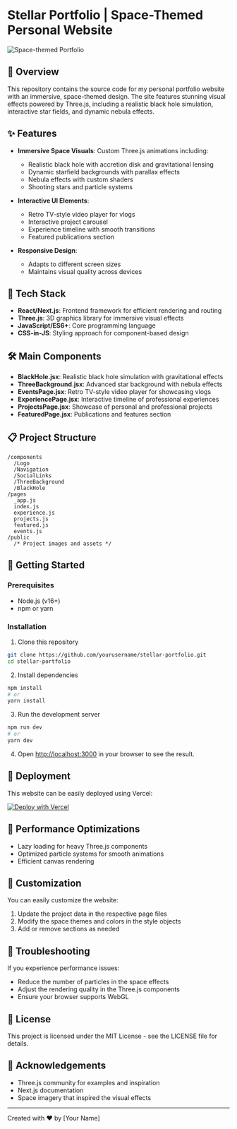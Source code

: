 # Stellar Portfolio | Space-Themed Personal Website

![Space-themed Portfolio](https://via.placeholder.com/800x400?text=Space-Themed+Portfolio)

## 🌌 Overview

This repository contains the source code for my personal portfolio website with an immersive, space-themed design. The site features stunning visual effects powered by Three.js, including a realistic black hole simulation, interactive star fields, and dynamic nebula effects.

## ✨ Features

- **Immersive Space Visuals**: Custom Three.js animations including:
  - Realistic black hole with accretion disk and gravitational lensing
  - Dynamic starfield backgrounds with parallax effects
  - Nebula effects with custom shaders
  - Shooting stars and particle systems

- **Interactive UI Elements**:
  - Retro TV-style video player for vlogs
  - Interactive project carousel
  - Experience timeline with smooth transitions
  - Featured publications section

- **Responsive Design**:
  - Adapts to different screen sizes
  - Maintains visual quality across devices

## 🚀 Tech Stack

- **React/Next.js**: Frontend framework for efficient rendering and routing
- **Three.js**: 3D graphics library for immersive visual effects
- **JavaScript/ES6+**: Core programming language
- **CSS-in-JS**: Styling approach for component-based design

## 🛠️ Main Components

- **BlackHole.jsx**: Realistic black hole simulation with gravitational effects
- **ThreeBackground.jsx**: Advanced star background with nebula effects
- **EventsPage.jsx**: Retro TV-style video player for showcasing vlogs
- **ExperiencePage.jsx**: Interactive timeline of professional experiences
- **ProjectsPage.jsx**: Showcase of personal and professional projects
- **FeaturedPage.jsx**: Publications and features section

## 📋 Project Structure

```
/components
  /Logo
  /Navigation
  /SocialLinks
  /ThreeBackground
  /BlackHole
/pages
  _app.js
  index.js
  experience.js
  projects.js
  featured.js
  events.js
/public
  /* Project images and assets */
```

## 🚀 Getting Started

### Prerequisites

- Node.js (v16+)
- npm or yarn

### Installation

1. Clone this repository
```bash
git clone https://github.com/yourusername/stellar-portfolio.git
cd stellar-portfolio
```

2. Install dependencies
```bash
npm install
# or
yarn install
```

3. Run the development server
```bash
npm run dev
# or
yarn dev
```

4. Open [http://localhost:3000](http://localhost:3000) in your browser to see the result.

## 📱 Deployment

This website can be easily deployed using Vercel:

[![Deploy with Vercel](https://vercel.com/button)](https://vercel.com/new/git/external?repository-url=https%3A%2F%2Fgithub.com%2Fyourusername%2Fstellar-portfolio)

## 🧪 Performance Optimizations

- Lazy loading for heavy Three.js components
- Optimized particle systems for smooth animations
- Efficient canvas rendering

## 🎨 Customization

You can easily customize the website:

1. Update the project data in the respective page files
2. Modify the space themes and colors in the style objects
3. Add or remove sections as needed

## 🔧 Troubleshooting

If you experience performance issues:
- Reduce the number of particles in the space effects
- Adjust the rendering quality in the Three.js components
- Ensure your browser supports WebGL

## 📄 License

This project is licensed under the MIT License - see the LICENSE file for details.

## 🙏 Acknowledgements

- Three.js community for examples and inspiration
- Next.js documentation
- Space imagery that inspired the visual effects

---

Created with ❤️ by [Your Name]
